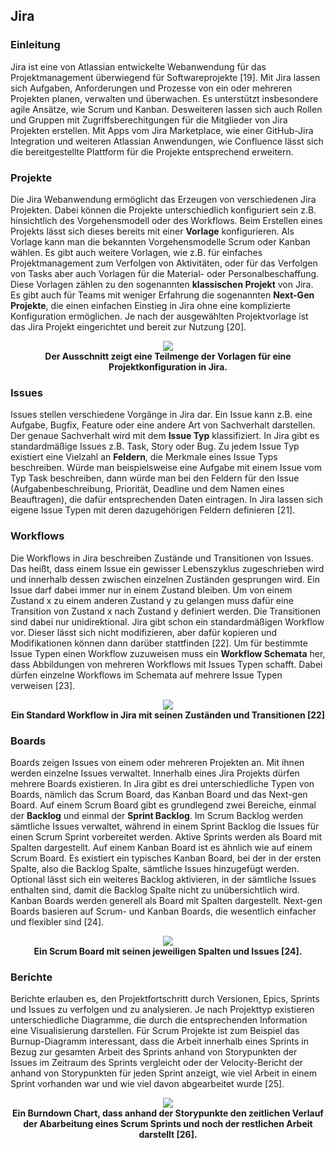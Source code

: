 ## Jira

### Einleitung

Jira ist eine von Atlassian entwickelte Webanwendung für das Projektmanagement überwiegend für Softwareprojekte
[19]. Mit Jira lassen sich Aufgaben, Anforderungen und Prozesse von ein oder mehreren Projekten planen,
verwalten und überwachen. Es unterstützt insbesondere agile Ansätze, wie Scrum und Kanban. Desweiteren lassen sich auch Rollen und Gruppen
mit Zugriffsberechitgungen für die Mitglieder von Jira Projekten erstellen. Mit Apps vom Jira Marketplace, wie einer GitHub-Jira
Integration und weiteren Atlassian Anwendungen, wie Confluence lässt sich die bereitgestellte Plattform für die Projekte entsprechend
erweitern.

### Projekte

Die Jira Webanwendung ermöglicht das Erzeugen von verschiedenen Jira Projekten. Dabei können die Projekte unterschiedlich konfiguriert
sein z.B. hinsichtlich des Vorgehensmodell oder des Workflows. Beim Erstellen eines Projekts lässt sich dieses bereits mit einer
**Vorlage** konfigurieren. Als Vorlage kann man die bekannten Vorgehensmodelle Scrum oder Kanban wählen. Es gibt auch weitere Vorlagen,
wie z.B. für einfaches Projektmanagement zum Verfolgen von Aktivitäten, oder für das Verfolgen von Tasks aber auch Vorlagen für die
Material- oder Personalbeschaffung. Diese Vorlagen zählen zu den sogenannten **klassischen Projekt** von Jira. Es gibt auch für Teams
mit weniger Erfahrung die sogenannten **Next-Gen Projekte**, die einen einfachen Einstieg in Jira ohne eine komplizierte Konfiguration
ermöglichen. Je nach der ausgewählten Projektvorlage ist das Jira Projekt eingerichtet und bereit zur
Nutzung [20].

<div style="text-align:center"> 
	<img src="/Abbildungen/Richard_Leikam/Jira_Klassische_Projekte.png">
	<div><b>Der Ausschnitt zeigt eine Teilmenge der Vorlagen für eine Projektkonfiguration in Jira.</b></div>
</div>

### Issues

Issues stellen verschiedene Vorgänge in Jira dar. Ein Issue kann z.B. eine Aufgabe, Bugfix, Feature oder eine andere Art von Sachverhalt
darstellen. Der genaue Sachverhalt wird mit dem **Issue Typ** klassifiziert. In Jira gibt es standardmäßige Issues z.B. Task, Story oder
Bug. Zu jedem Issue Typ existiert eine Vielzahl an **Feldern**, die Merkmale eines Issue Typs beschreiben. Würde man beispielsweise eine
Aufgabe mit einem Issue vom Typ Task beschreiben, dann würde man bei den Feldern für den Issue (Aufgabenbeschreibung, Priorität, Deadline
und dem Namen eines Beauftragen), die dafür entsprechenden Daten eintragen.
In Jira lassen sich eigene Issue Typen mit deren dazugehörigen Feldern definieren [21].

### Workflows

Die Workflows in Jira beschreiben Zustände und Transitionen von Issues. Das heißt, dass einem Issue ein gewisser Lebenszyklus zugeschrieben
wird und innerhalb dessen zwischen einzelnen Zuständen gesprungen wird. Ein Issue darf dabei immer nur in einem Zustand bleiben. Um von einem
Zustand x zu einem anderen Zustand y zu gelangen muss dafür eine Transition von Zustand x nach Zustand y definiert werden. Die Transitionen
sind dabei nur unidirektional. Jira gibt schon ein standardmäßigen Workflow vor. Dieser lässt sich nicht modifizieren, aber dafür kopieren
und Modifikationen können dann darüber stattfinden [22]. Um für bestimmte Issue Typen einen Workflow zuzuweisen muss ein **Workflow Schemata** her,
dass Abbildungen von mehreren Workflows mit Issues Typen schafft. Dabei dürfen einzelne Workflows im Schemata auf mehrere Issue Typen
verweisen [23].

<div style="text-align:center"> 
	<img src="https://confluence.atlassian.com/adminjiraserver072/files/828787890/828787899/1/1456788407758/JIRA+Workflow.png">
	<div><b>Ein Standard Workflow in Jira mit seinen Zuständen und Transitionen [22]</b></div>
</div>

### Boards

Boards zeigen Issues von einem oder mehreren Projekten an. Mit ihnen werden einzelne Issues verwaltet. Innerhalb eines Jira Projekts dürfen
mehrere Boards existieren. In Jira gibt es drei unterschiedliche Typen von Boards, nämlich das Scrum Board, das Kanban Board und das
Next-gen Board. Auf einem Scrum Board gibt es grundlegend zwei Bereiche, einmal der **Backlog** und einmal der **Sprint Backlog**.
Im Scrum Backlog werden sämtliche Issues verwaltet, während in einem Sprint Backlog die Issues für einen Scrum Sprint vorbereitet werden.
Aktive Sprints werden als Board mit Spalten dargestellt. Auf einem Kanban Board ist es ähnlich wie auf einem
Scrum Board. Es existiert ein typisches Kanban Board, bei der in der ersten Spalte, also die Backlog Spalte, sämtliche Issues hinzugefügt
werden. Optional lässt sich ein weiteres Backlog aktivieren, in der sämtliche Issues enthalten sind, damit die Backlog Spalte nicht zu
unübersichtlich wird. Kanban Boards werden generell als Board mit Spalten dargestellt. Next-gen Boards basieren auf Scrum- und Kanban Boards,
die wesentlich einfacher und flexibler sind [24].

<div style="text-align:center"> 
	<img src="https://confluence.atlassian.com/jirasoftwarecloud/files/946023490/946023491/1/1519281781266/Scrum+board.png">
	<div><b>Ein Scrum Board mit seinen jeweiligen Spalten und Issues [24].</b></div>
</div>

### Berichte

Berichte erlauben es, den Projektfortschritt durch Versionen, Epics, Sprints und Issues zu verfolgen und zu analysieren. Je nach Projekttyp
existieren unterschiedliche Diagramme, die durch die entsprechenden Information eine Visualisierung darstellen. Für Scrum Projekte ist
zum Beispiel das Burnup-Diagramm interessant, dass die Arbeit innerhalb eines Sprints in Bezug zur gesamten Arbeit des Sprints anhand
von Storypunkten der Issues im Zeitraum des Sprints vergleicht oder der Velocity-Bericht der anhand von Storypunkten für jeden Sprint
anzeigt, wie viel Arbeit in einem Sprint vorhanden war und wie viel davon abgearbeitet wurde [25].

<div style="text-align:center"> 
	<img src="https://confluence.atlassian.com/jirasoftwarecloud/files/777002653/867194399/1/1484024907542/burndown-chart.png">
	<div><b>Ein Burndown Chart, dass anhand der Storypunkte den zeitlichen Verlauf der Abarbeitung eines Scrum Sprints
	und noch der restlichen Arbeit darstellt [26].</b></div>
</div>
